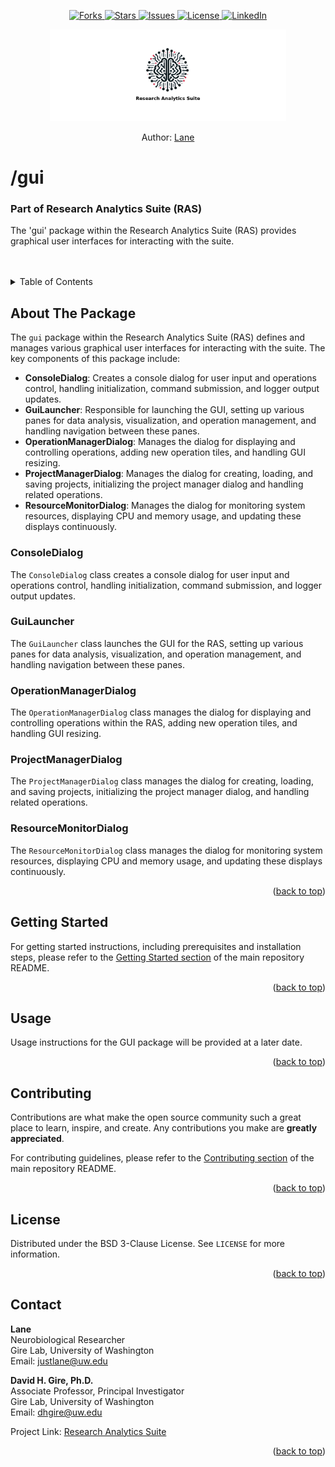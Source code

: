 <a name="readme-top"></a>

<!-- PROJECT SHIELDS -->
<!--
*** I'm using markdown "reference style" links for readability.
*** Reference links are enclosed in brackets [ ] instead of parentheses ( ).
*** See the bottom of this document for the declaration of the reference variables
*** for contributors-url, forks-url, etc. This is an optional, concise syntax you may use.
*** https://www.markdownguide.org/basic-syntax/#reference-style-links
-->
<!-- [![Contributors][contributors-shield]][contributors-url] -->
<div align="center">
  <p align="center">
    <a href="https://github.com/lane-neuro/research-analytics-suite/network/members">
      <img src="https://img.shields.io/github/forks/lane-neuro/research-analytics-suite.svg?style=for-the-badge" alt="Forks">
    </a>
    <a href="https://github.com/lane-neuro/research-analytics-suite/stargazers">
      <img src="https://img.shields.io/github/stars/lane-neuro/research-analytics-suite.svg?style=for-the-badge" alt="Stars">
    </a>
    <a href="https://github.com/lane-neuro/research-analytics-suite/issues">
      <img src="https://img.shields.io/github/issues/lane-neuro/research-analytics-suite.svg?style=for-the-badge" alt="Issues">
    </a>
    <a href="https://github.com/lane-neuro/research-analytics-suite/blob/main/LICENSE">
      <img src="https://img.shields.io/github/license/lane-neuro/research-analytics-suite.svg?style=for-the-badge" alt="License">
    </a>
    <a href="https://linkedin.com/in/lane14">
      <img src="https://img.shields.io/badge/-LinkedIn-black.svg?style=for-the-badge&logo=linkedin&colorB=555" alt="LinkedIn">
    </a>
  </p>

  <!-- PROJECT LOGO -->
  <a href="https://github.com/lane-neuro/research-analytics-suite">
    <img src="../images/centered_banner_white_black_text_1800x700.png" alt="RAS" style="max-width: 75%; height: auto;">
  </a>
  <p>Author: <a href="#contact">Lane</a></p>
</div>



# /gui
### Part of Research Analytics Suite (RAS)
<div>
  <p align="left">
The 'gui' package within the Research Analytics Suite (RAS) provides graphical user interfaces for interacting with the suite.
<br />
<br />
    <!-- <a href="https://github.com/lane-neuro/research-analytics-suite"><strong>Explore the docs »</strong></a> -->
    <br />
    <!-- <a href="https://github.com/lane-neuro/research-analytics-suite">View Demo</a>
    ·
    <a href="https://github.com/lane-neuro/research-analytics-suite/issues/new?labels=bug&template=bug-report---.md">Report Bug</a>
    ·
    <a href="https://github.com/lane-neuro/research-analytics-suite/issues/new?labels=enhancement&template=feature-request---.md">Request Feature</a>
    -->
  </p>
</div>

<!-- TABLE OF CONTENTS -->
<details>
  <summary>Table of Contents</summary>
  <ol>
    <li>
      <a href="#about-the-package">About The Package</a>
    </li>
    <li>
      <a href="#getting-started">Getting Started</a>
    </li>
    <li><a href="#usage">Usage</a></li>
    <li><a href="#contributing">Contributing</a></li>
    <li><a href="#license">License</a></li>
    <li><a href="#contact">Contact</a></li>
  </ol>
</details>

<!-- ABOUT THE PACKAGE -->
## About The Package

The `gui` package within the Research Analytics Suite (RAS) defines and manages various graphical user interfaces for interacting with the suite. The key components of this package include:

- **ConsoleDialog**: Creates a console dialog for user input and operations control, handling initialization, command submission, and logger output updates.
- **GuiLauncher**: Responsible for launching the GUI, setting up various panes for data analysis, visualization, and operation management, and handling navigation between these panes.
- **OperationManagerDialog**: Manages the dialog for displaying and controlling operations, adding new operation tiles, and handling GUI resizing.
- **ProjectManagerDialog**: Manages the dialog for creating, loading, and saving projects, initializing the project manager dialog and handling related operations.
- **ResourceMonitorDialog**: Manages the dialog for monitoring system resources, displaying CPU and memory usage, and updating these displays continuously.

### ConsoleDialog
The `ConsoleDialog` class creates a console dialog for user input and operations control, handling initialization, command submission, and logger output updates.

### GuiLauncher
The `GuiLauncher` class launches the GUI for the RAS, setting up various panes for data analysis, visualization, and operation management, and handling navigation between these panes.

### OperationManagerDialog
The `OperationManagerDialog` class manages the dialog for displaying and controlling operations within the RAS, adding new operation tiles, and handling GUI resizing.

### ProjectManagerDialog
The `ProjectManagerDialog` class manages the dialog for creating, loading, and saving projects, initializing the project manager dialog, and handling related operations.

### ResourceMonitorDialog
The `ResourceMonitorDialog` class manages the dialog for monitoring system resources, displaying CPU and memory usage, and updating these displays continuously.

<p align="right">(<a href="#readme-top">back to top</a>)</p>

<!-- GETTING STARTED -->
## Getting Started

For getting started instructions, including prerequisites and installation steps, please refer to the [Getting Started section](https://github.com/lane-neuro/research-analytics-suite#getting-started) of the main repository README.

<p align="right">(<a href="#readme-top">back to top</a>)</p>

<!-- USAGE EXAMPLES -->
## Usage

Usage instructions for the GUI package will be provided at a later date.

<p align="right">(<a href="#readme-top">back to top</a>)</p>

<!-- CONTRIBUTING -->
## Contributing

Contributions are what make the open source community such a great place to learn, inspire, and create. Any contributions you make are **greatly appreciated**.

For contributing guidelines, please refer to the [Contributing section](https://github.com/lane-neuro/research-analytics-suite#contributing) of the main repository README.

<p align="right">(<a href="#readme-top">back to top</a>)</p>

<!-- LICENSE -->
## License

Distributed under the BSD 3-Clause License. See `LICENSE` for more information.

<p align="right">(<a href="#readme-top">back to top</a>)</p>

<!-- CONTACT -->
## Contact

**Lane**  
Neurobiological Researcher  
Gire Lab, University of Washington  
Email: [justlane@uw.edu](mailto:justlane@uw.edu)

**David H. Gire, Ph.D.**  
Associate Professor, Principal Investigator  
Gire Lab, University of Washington  
Email: [dhgire@uw.edu](mailto:dhgire@uw.edu)

Project Link: [Research Analytics Suite](https://github.com/lane-neuro/research-analytics-suite)

<p align="right">(<a href="#readme-top">back to top</a>)</p>

<!-- MARKDOWN LINKS & IMAGES -->
[contributors-shield]: https://img.shields.io/github/contributors/lane-neuro/research-analytics-suite.svg?style=for-the-badge
[contributors-url]: https://github.com/lane-neuro/research-analytics-suite/graphs/contributors
[forks-shield]: https://img.shields.io/github/forks/lane-neuro/research-analytics-suite.svg?style=for-the-badge
[forks-url]: https://github.com/lane-neuro/research-analytics-suite/network/members
[stars-shield]: https://img.shields.io/github/stars/lane-neuro/research-analytics-suite.svg?style=for-the-badge
[stars-url]: https://github.com/lane-neuro/research-analytics-suite/stargazers
[issues-shield]: https://img.shields.io/github/issues/lane-neuro/research-analytics-suite.svg?style=for-the-badge
[issues-url]: https://github.com/lane-neuro/research-analytics-suite/issues
[license-shield]: https://img.shields.io/github/license/lane-neuro/research-analytics-suite.svg?style=for-the-badge
[license-url]: https://github.com/lane-neuro/research-analytics-suite/blob/main/LICENSE
[linkedin-shield]: https://img.shields.io/badge/-LinkedIn-black.svg?style=for-the-badge&logo=linkedin&colorB=555
[linkedin-url]: https://linkedin.com/in/lane14

